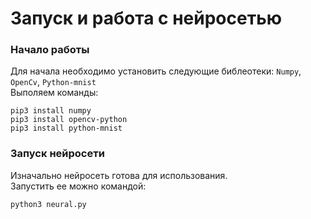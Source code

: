 # Запуск и работа с нейросетью
### Начало работы
Для начала необходимо установить следующие библеотеки: ```Numpy```, ```OpenCv```, ```Python-mnist```<br>
Выполяем команды:

    pip3 install numpy
    pip3 install opencv-python
    pip3 install python-mnist
### Запуск нейросети
Изначально нейросеть готова для использования.<br>
Запустить ее можно командой:

    python3 neural.py
